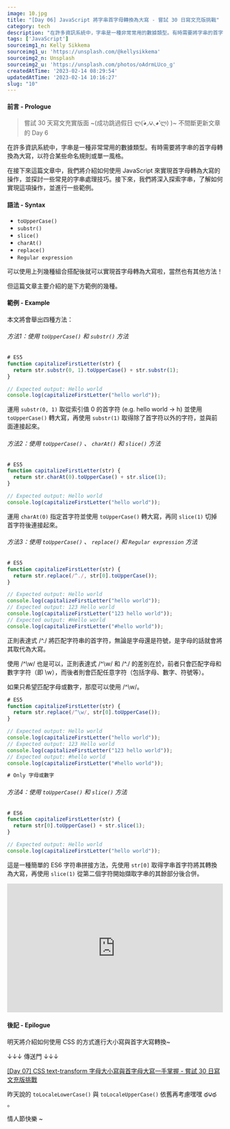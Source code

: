 ```yaml
---
image: 10.jpg
title: "[Day 06] JavaScript 將字串首字母轉換為大寫 - 嘗試 30 日寫文充版挑戰"
category: tech
description: "在許多資訊系統中，字串是一種非常常用的數據類型。有時需要將字串的首字母轉換為大寫，以符合某些命名規則或單一風格，本篇使用語法 toUpperCase、substr、slice、charAt、replace 與 Regular expression 正則表達示進行範例介紹。"
tags: ['JavaScript']
sourceimg1_n: Kelly Sikkema
sourceimg1_u: 'https://unsplash.com/@kellysikkema'
sourceimg2_n: Unsplash
sourceimg2_u: 'https://unsplash.com/photos/oAdrmLUco_g'
createdAtTime: '2023-02-14 08:29:54'
updatedAtTime: '2023-02-14 10:16:27'
slug: "10"
---
```


#### 前言 - Prologue

> 嘗試 30 天寫文充實版面 ~(成功跳過假日 ლ(́◕◞౪◟◕‵ლ) )~ 不間斷更新文章的 Day 6

在許多資訊系統中，字串是一種非常常用的數據類型。有時需要將字串的首字母轉換為大寫，以符合某些命名規則或單一風格。

在接下來這篇文章中，我們將介紹如何使用 JavaScript 來實現首字母轉為大寫的操作，並探討一些常見的字串處理技巧。接下來，我們將深入探索字串，了解如何實現這項操作，並進行一些範例。

#### 語法 - Syntax

- `toUpperCase()`
- `substr()`
- `slice()`
- `charAt()`
- `replace()`
- `Regular expression`

可以使用上列幾種組合搭配後就可以實現首字母轉為大寫啦，當然也有其他方法！

但這篇文章主要介紹的是下方範例的幾種。

#### 範例 - Example

本文將會舉出四種方法：

###### 方法1：使用 `toUpperCase()` 和 `substr()` 方法

```js
# ES5
function capitalizeFirstLetter(str) {
  return str.substr(0, 1).toUpperCase() + str.substr(1);
}

// Expected output: Hello world
console.log(capitalizeFirstLetter("hello world")); 
```

運用 `substr(0, 1)` 取從索引值 0 的首字符 (e.g. hello world -> h) 並使用 `toUpperCase()` 轉大寫，再使用 `substr(1)` 取得除了首字符以外的字符，並與前面連接起來。

###### 方法2：使用 `toUpperCase()` 、 `charAt()` 和 `slice()` 方法

```js
# ES5
function capitalizeFirstLetter(str) {
  return str.charAt(0).toUpperCase() + str.slice(1);
}

// Expected output: Hello world
console.log(capitalizeFirstLetter("hello world")); 
```

運用 `charAt(0)` 指定首字符並使用 `toUpperCase()` 轉大寫，再同 `slice(1)` 切掉首字符後連接起來。


###### 方法3：使用 `toUpperCase()` 、 `replace()` 和 `Regular expression` 方法

```js
# ES5
function capitalizeFirstLetter(str) {
  return str.replace(/^./, str[0].toUpperCase());
}

// Expected output: Hello world
console.log(capitalizeFirstLetter("hello world")); 
// Expected output: 123 Hello world
console.log(capitalizeFirstLetter("123 hello world")); 
// Expected output: #Hello world
console.log(capitalizeFirstLetter("#hello world")); 
```

正則表達式 /^./ 將匹配字符串的首字符，無論是字母還是符號，是字母的話就會將其取代為大寫。

使用 /^\w/ 也是可以，正則表達式 /^\w/ 和 /^./ 的差別在於，前者只會匹配字母和數字字符（即 \w），而後者則會匹配任意字符（包括字母、數字、符號等）。

如果只希望匹配字母或數字，那麼可以使用 /^\w/。

```js
# ES5
function capitalizeFirstLetter(str) {
  return str.replace(/^\w/, str[0].toUpperCase());
}

// Expected output: Hello world
console.log(capitalizeFirstLetter("hello world")); 
// Expected output: 123 Hello world
console.log(capitalizeFirstLetter("123 hello world")); 
// Expected output: #hello world 
console.log(capitalizeFirstLetter("#hello world")); 

# Only 字母或數字
```

###### 方法4：使用 `toUpperCase()` 和 `slice()` 方法

```js
# ES6
function capitalizeFirstLetter(str) {
  return str[0].toUpperCase() + str.slice(1);
}

// Expected output: Hello world
console.log(capitalizeFirstLetter("hello world")); 
```

這是一種簡單的 ES6 字符串拼接方法，先使用 `str[0]` 取得字串首字符將其轉換為大寫，再使用 `slice(1)` 從第二個字符開始擷取字串的其餘部分後合併。

<iframe height="300" style="width: 100%;" scrolling="no" title="Capitalize  - JS" src="https://codepen.io/Rei_Kama414/embed/preview/wvEvvKE?default-tab=html%2Cresult&theme-id=dark" frameborder="no" loading="lazy" allowtransparency="true" allowfullscreen="true">
  See the Pen <a href="https://codepen.io/Rei_Kama414/pen/wvEvvKE">
  Capitalize  - JS</a> by RKM (<a href="https://codepen.io/Rei_Kama414">@Rei_Kama414</a>)
  on <a href="https://codepen.io">CodePen</a>.
</iframe>

#### 後記 - Epilogue

明天將介紹如何使用 CSS 的方式進行大小寫與首字大寫轉換~ 

↓↓↓ 傳送門 ↓↓↓

[[Day 07] CSS text-transform 字母大小寫與首字母大寫一手掌握 - 嘗試 30 日寫文充版挑戰](11)

昨天說的 `toLocaleLowerCase()` 與 `toLocaleUpperCase()` 依舊再考慮嘿嘿 థ౪థ 。

情人節快樂 ~